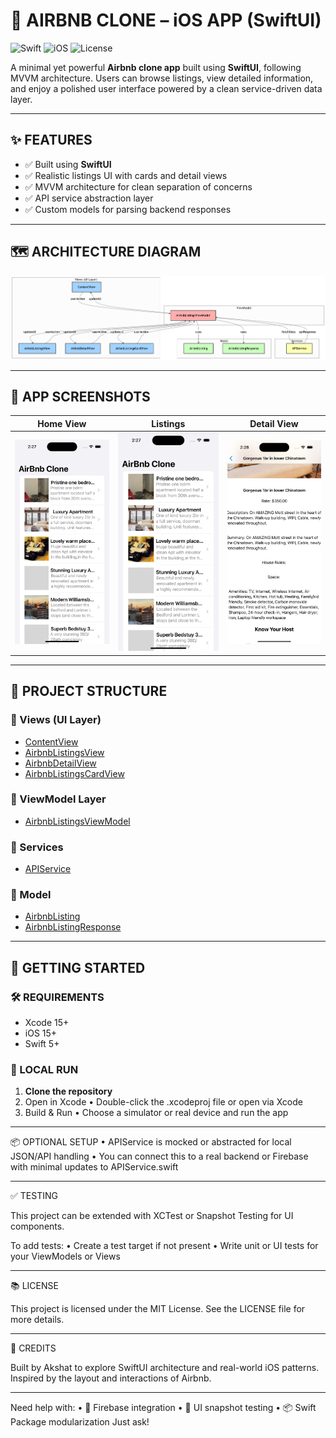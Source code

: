# 🏡 AIRBNB CLONE – iOS APP (SwiftUI)

![Swift](https://img.shields.io/badge/built%20with-Swift-orange?logo=swift)
![iOS](https://img.shields.io/badge/platform-iOS-lightgrey?logo=apple)
![License](https://img.shields.io/github/license/akshat151/ios-app-airbnb-clone)

A minimal yet powerful **Airbnb clone app** built using **SwiftUI**, following MVVM architecture. Users can browse listings, view detailed information, and enjoy a polished user interface powered by a clean service-driven data layer.

---

## ✨ FEATURES

- ✅ Built using **SwiftUI**
- ✅ Realistic listings UI with cards and detail views
- ✅ MVVM architecture for clean separation of concerns
- ✅ API service abstraction layer
- ✅ Custom models for parsing backend responses

---

## 🗺️ ARCHITECTURE DIAGRAM

![Class Diagram](diagram.png)

---

## 📱 APP SCREENSHOTS

| Home View | Listings | Detail View |
|-----------|----------|-------------|
| ![Home](./pic1.png) | ![Listings](./pic2.png) | ![Detail](./pic3.png) |

---

## 📁 PROJECT STRUCTURE

### 🔹 Views (UI Layer)

- [ContentView](https://github.com/akshat151/ios-app-airbnb-clone/blob/main/Airbnb/View/ContentView.swift)  
- [AirbnbListingsView](https://github.com/akshat151/ios-app-airbnb-clone/blob/main/Airbnb/View/AirbnbListingsView.swift)  
- [AirbnbDetailView](https://github.com/akshat151/ios-app-airbnb-clone/blob/main/Airbnb/View/AirbnbDetailView.swift)  
- [AirbnbListingsCardView](https://github.com/akshat151/ios-app-airbnb-clone/blob/main/Airbnb/View/AirbnbListingsCardView.swift)

### 🔹 ViewModel Layer

- [AirbnbListingsViewModel](https://github.com/akshat151/ios-app-airbnb-clone/blob/main/Airbnb/ViewModel/AirbnbListingsViewModel.swift)

### 🔹 Services

- [APIService](https://github.com/akshat151/ios-app-airbnb-clone/blob/main/Airbnb/Services/APIService.swift)

### 🔹 Model

- [AirbnbListing](https://github.com/akshat151/ios-app-airbnb-clone/blob/main/Airbnb/Model/AirbnbListing.swift)  
- [AirbnbListingResponse](https://github.com/akshat151/ios-app-airbnb-clone/blob/main/Airbnb/Model/AirbnbListingResponse.swift)

---

## 🧭 GETTING STARTED

### 🛠️ REQUIREMENTS

- Xcode 15+
- iOS 15+
- Swift 5+

### 🚀 LOCAL RUN

1. **Clone the repository**
2.	Open in Xcode
	  •	Double-click the .xcodeproj file or open via Xcode
3.	Build & Run
	  •	Choose a simulator or real device and run the app

---
📦 OPTIONAL SETUP
	•	APIService is mocked or abstracted for local JSON/API handling
	•	You can connect this to a real backend or Firebase with minimal updates to APIService.swift

---
✅ TESTING

This project can be extended with XCTest or Snapshot Testing for UI components.

To add tests:
	•	Create a test target if not present
	•	Write unit or UI tests for your ViewModels or Views

---
📚 LICENSE

This project is licensed under the MIT License. See the LICENSE file for more details.

---

🙌 CREDITS

Built by Akshat to explore SwiftUI architecture and real-world iOS patterns. Inspired by the layout and interactions of Airbnb.


---

Need help with:
	•	📲 Firebase integration
	•	🧪 UI snapshot testing
	•	📦 Swift Package modularization
Just ask!
